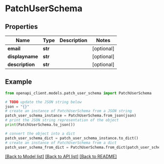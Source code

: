 # PatchUserSchema


## Properties

Name | Type | Description | Notes
------------ | ------------- | ------------- | -------------
**email** | **str** |  | [optional] 
**displayname** | **str** |  | [optional] 
**description** | **str** |  | [optional] 

## Example

```python
from openapi_client.models.patch_user_schema import PatchUserSchema

# TODO update the JSON string below
json = "{}"
# create an instance of PatchUserSchema from a JSON string
patch_user_schema_instance = PatchUserSchema.from_json(json)
# print the JSON string representation of the object
print(PatchUserSchema.to_json())

# convert the object into a dict
patch_user_schema_dict = patch_user_schema_instance.to_dict()
# create an instance of PatchUserSchema from a dict
patch_user_schema_from_dict = PatchUserSchema.from_dict(patch_user_schema_dict)
```
[[Back to Model list]](../README.md#documentation-for-models) [[Back to API list]](../README.md#documentation-for-api-endpoints) [[Back to README]](../README.md)


